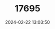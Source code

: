 ---
title: "17695"
category: "Pleurobema verum"
draft: false
date: 2024-02-22 13:03:50
languages:
  English: ["True Pigtoe"]
---